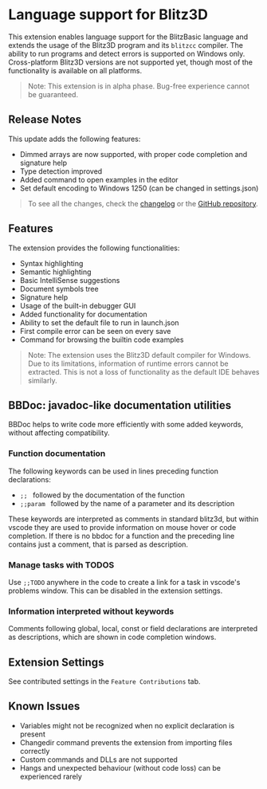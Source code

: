 # Language support for Blitz3D

This extension enables language support for the BlitzBasic language and extends the usage of the Blitz3D program and its `blitzcc` compiler.
The ability to run programs and detect errors is supported on Windows only. Cross-platform Blitz3D versions are not supported yet, though most of the functionality is available on all platforms.
> Note: This extension is in alpha phase. Bug-free experience cannot be guaranteed.


## Release Notes

This update adds the following features:

 * Dimmed arrays are now supported, with proper code completion and signature help
 * Type detection improved
 * Added command to open examples in the editor
 * Set default encoding to Windows 1250 (can be changed in settings.json)

> To see all the changes, check the [changelog](CHANGELOG.md) or the [GitHub repository](https://github.com/denesfilotas/vscode-blitz3d).

## Features

The extension provides the following functionalities:

- Syntax highlighting
- Semantic highlighting
- Basic IntelliSense suggestions
- Document symbols tree
- Signature help
- Usage of the built-in debugger GUI
- Added functionality for documentation
- Ability to set the default file to run in launch.json
- First compile error can be seen on every save
- Command for browsing the builtin code examples

> Note: The extension uses the Blitz3D default compiler for Windows. Due to its limitations, information of runtime errors cannot be extracted. This is not a loss of functionality as the default IDE behaves similarly.

## BBDoc: javadoc-like documentation utilities

BBDoc helps to write code more efficiently with some added keywords, without affecting compatibility.

### Function documentation

The following keywords can be used in lines preceding function declarations:

- `;; ` followed by the documentation of the function
- `;;param ` followed by the name of a parameter and its description

These keywords are interpreted as comments in standard blitz3d, but within vscode they are used to provide information on mouse hover or code completion.
If there is no bbdoc for a function and the preceding line contains just a comment, that is parsed as description.

### Manage tasks with TODOS

Use `;;TODO` anywhere in the code to create a link for a task in vscode's problems window. This can be disabled in the extension settings.

### Information interpreted without keywords

Comments following global, local, const or field declarations are interpreted as descriptions, which are shown in code completion windows.

## Extension Settings

See contributed settings in the `Feature Contributions` tab.

## Known Issues

 * Variables might not be recognized when no explicit declaration is present
 * Changedir command prevents the extension from importing files correctly
 * Custom commands and DLLs are not supported
 * Hangs and unexpected behaviour (without code loss) can be experienced rarely
